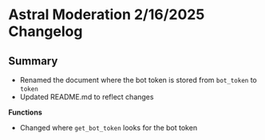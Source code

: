 # Astral Moderation 2/16/2025 Changelog

## Summary
- Renamed the document where the bot token is stored from `bot_token`  to `token`
- Updated README.md to reflect changes

**Functions**
- Changed where `get_bot_token` looks for the bot token